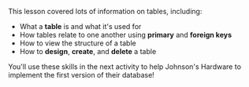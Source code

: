This lesson covered lots of information on tables, including:

* What a **table** is and what it's used for
* How tables relate to one another using **primary** and **foreign keys**
* How to view the structure of a table
* How to **design**, **create**, and **delete** a table

You'll use these skills in the next activity to help Johnson's Hardware to implement the first version of their database!
